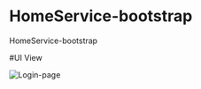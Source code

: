 # HomeService-bootstrap

HomeService-bootstrap

#UI View

![Login-page](https://github.com/boonyachengdu/BoonyaUI/HomeService-bootstrap/tree/master/img/login.png)
